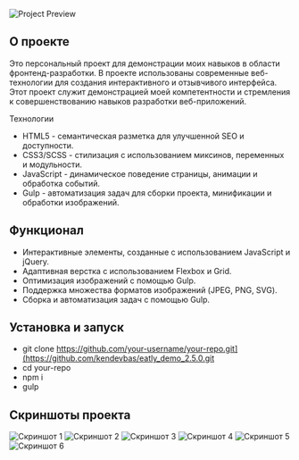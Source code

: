 ![Project Preview](https://sun9-34.userapi.com/impg/JeqpWKLs6WK_vGdb7SuroLriLB5mF8Xyt2aMTw/I1EFAolfgwM.jpg?size=1916x930&quality=96&sign=fb0df4b21aadb2e9b4b8a0f6664507c8&type=album)

## О проекте

Это персональный проект для демонстрации моих навыков в области фронтенд-разработки. В проекте использованы современные веб-технологии для создания интерактивного и отзывчивого интерфейса. Этот проект служит демонстрацией моей компетентности и стремления к совершенствованию навыков разработки веб-приложений.

Технологии

- HTML5 - семантическая разметка для улучшенной SEO и доступности.
- CSS3/SCSS - стилизация с использованием миксинов, переменных и модульности.
- JavaScript - динамическое поведение страницы, анимации и обработка событий.
- Gulp - автоматизация задач для сборки проекта, минификации и обработки изображений.

## Функционал

- Интерактивные элементы, созданные с использованием JavaScript и jQuery.
- Адаптивная верстка с использованием Flexbox и Grid.
- Оптимизация изображений с помощью Gulp.
- Поддержка множества форматов изображений (JPEG, PNG, SVG).
- Сборка и автоматизация задач с помощью Gulp.

## Установка и запуск

- git clone https://github.com/your-username/your-repo.git](https://github.com/kendevbas/eatly_demo_2.5.0.git
- cd your-repo
- npm i
- gulp

## Скриншоты проекта
![Скриншот 1](https://sun9-60.userapi.com/impg/H7k-cl7dWcKhjIVOLlO8O_1wd2uLEnXlNCe55Q/YsdFOOHY2I4.jpg?size=1916x1030&quality=96&sign=f40dacfd9c7a8b89d44370d0829db547&type=album)
![Скриншот 2](https://sun9-73.userapi.com/impg/HuySE4JDU49zfxxDUiWRLDJJgl7IQxntL7WeDA/jgvXeCCevYg.jpg?size=1916x793&quality=96&sign=8e9adc475f15e2e1ec891133be5909d4&type=album)
![Скриншот 3](https://sun9-18.userapi.com/impg/uNthLALqkEqZfxgE_4iLehqN4zrsIfUpAHSqzQ/4Oj7g9hzFSc.jpg?size=1916x782&quality=96&sign=d160f5b18ab8202b22fb3427bf283843&type=album)
![Скриншот 4](https://sun9-10.userapi.com/impg/7-QadWlhodvDRB17UelT7DMgbndKsrsuET6bEQ/pKw2tD3kFP0.jpg?size=1916x778&quality=96&sign=a885ae28e3f15e4d509746eb5a1b29ae&type=album)
![Скриншот 5](https://sun9-4.userapi.com/impg/spM_RUx2oORsA5nSh59ZxoRV9T-DHU1NgDjkmA/PDyAho0ycPk.jpg?size=1916x768&quality=96&sign=37388631ff2c67753b701d0bd0de8dee&type=album)
![Скриншот 6](https://sun9-66.userapi.com/impg/4TB6rvb7bzsEXnpM5cs1pCJOmnvSRnEHe5IxxA/hx_MLi5puW0.jpg?size=1916x771&quality=96&sign=e590e3f92af850e79eed694c793bfc49&type=album)
